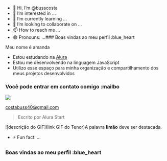 - 👋 Hi, I’m @busscosta
- 👀 I’m interested in ...
- 🌱 I’m currently learning ...
- 💞️ I’m looking to collaborate on ...
- 📫 How to reach me ...
- 😄 Pronouns: ...### Boas vindas ao meu perfil :blue_heart

Meu nome é amanda

- Estou estudando na [Alura](https://www.alura.com.br)
- Estou me desenvolvendo na linguagem JavaScript
- Utilizo esse espaço para minha organização e compartilhamento dos meus projetos desenvolvidos

### Você pode entrar em contato comigo :mailbo
![](link)

costabuss40@gmail.com
> Escrito por Alura Start

![descrição do GIF](link GIF do Tenor)A palavra **limão** deve ser destacada.


- ⚡ Fun fact: ...

<!---
busscosta/busscosta is a ✨ special ✨ repository because its `README.md` (this file) appears on your GitHub profile.
You can click the Preview link to take a look at your changes.
--->
### Boas vindas ao meu perfil :blue_heart
